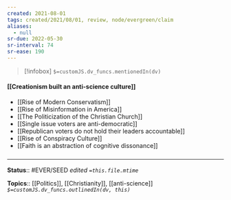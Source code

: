 ```yaml
---
created: 2021-08-01
tags: created/2021/08/01, review, node/evergreen/claim
aliases:
  - null
sr-due: 2022-05-30
sr-interval: 74
sr-ease: 190
---
```

> [!infobox]
`$=customJS.dv_funcs.mentionedIn(dv)`

#### [[Creationism built an anti-science culture]] 

- [[Rise of Modern Conservatism]]
- [[Rise of Misinformation in America]]
- [[The Politicization of the Christian Church]]
- [[Single issue voters are anti-democratic]]
- [[Republican voters do not hold their leaders accountable]]
- [[Rise of Conspiracy Culture]]
- [[Faith is an abstraction of cognitive dissonance]]

### <hr class="footnote"/>

**Status**:: #EVER/SEED 
*edited `=this.file.mtime`*

**Topics**:: [[Politics]], [[Christianity]], [[anti-science]]
*`$=customJS.dv_funcs.outlinedIn(dv, this)`*
